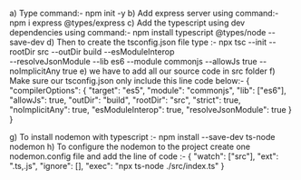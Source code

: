 a) Type command:-
npm init -y
b) Add express server using command:-
npm i express @types/express
c) Add the typescript using dev dependencies using command:-
npm install typescript @types/node --save-dev
d) Then to create the tsconfig.json file type :-
npx tsc --init --rootDir src --outDir build --esModuleInterop \
 --resolveJsonModule --lib es6 --module commonjs --allowJs true --noImplicitAny true
e) we have to add all our source code in src folder
f) Make sure our tsconfig.json only include this line code below:-
{
"compilerOptions": {
"target": "es5",
"module": "commonjs",
"lib": ["es6"],
"allowJs": true,
"outDir": "build",
"rootDir": "src",
"strict": true,
"noImplicitAny": true,
"esModuleInterop": true,
"resolveJsonModule": true
}
}

g) To install nodemon with typescript :-
npm install --save-dev ts-node nodemon
h) To configure the nodemon to the project create one nodemon.config file and add the line of code :-
{
"watch": ["src"],
"ext": ".ts,.js",
"ignore": [],
"exec": "npx ts-node ./src/index.ts"
}
